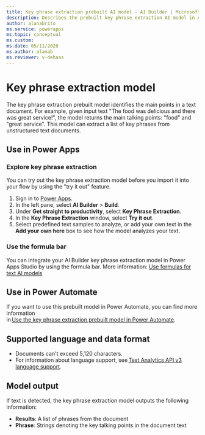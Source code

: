 ```yaml
---
title: Key phrase extraction prebuilt AI model - AI Builder | Microsoft Docs
description: Describes the prebuilt key phrase extraction AI model in AI Builder.
author: alanabrito
ms.service: powerapps
ms.topic: conceptual
ms.custom: 
ms.date: 05/11/2020
ms.author: alanab
ms.reviewer: v-dehaas
---
```


# Key phrase extraction model

The key phrase extraction prebuilt model identifies the main points in a text document. For example, given input text "The food was delicious and there was great service!", the model returns the main talking points: "food" and "great service". This model can extract a list of key phrases from unstructured text documents.

## Use in Power Apps

### Explore key phrase extraction

You can try out the key phrase extraction model before you import it into your flow by using the "try it out" feature.

1. Sign in to [Power Apps](https://make.powerapps.com).
1. In the left pane, select **AI Builder** > **Build**.
1. Under **Get straight to productivity**, select **Key Phrase Extraction**.
1. In the **Key Phrase Extraction** window, select **Try it out**. 
1. Select predefined text samples to analyze, or add your own text in the **Add your own here** box to see how the model analyzes your text.

### Use the formula bar

You can integrate your AI Builder key phrase extraction model in Power Apps Studio by using the formula bar. More information: [Use formulas for text AI models](use-model.md#use-formulas-for-text-ai-models)

## Use in Power Automate

If you want to use this prebuilt model in Power Automate, you can find more information in [Use the key phrase extraction prebuilt model in Power Automate](flow-key-phrase-extraction.md).
 
## Supported language and data format

- Documents can't exceed 5,120 characters.
- For information about language support, see [Text Analytics API v3 language support](https://docs.microsoft.com/azure/cognitive-services/text-analytics/language-support?tabs=key-phrase-extraction).

## Model output

If text is detected, the key phrase extraction model outputs the following information:

- **Results**: A list of phrases from the document
- **Phrase**: Strings denoting the key talking points in the document text

